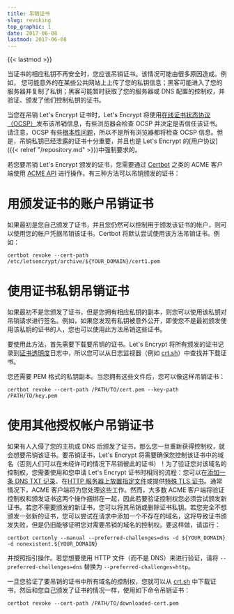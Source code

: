 ```yaml
---
title: 吊销证书
slug: revoking
top_graphic: 1
date: 2017-06-08
lastmod: 2017-06-08
---
```


{{< lastmod >}}

当证书的相应私钥不再安全时，您应该吊销证书。该情况可能由很多原因造成。例如， 您可能意外的在某些公共网站上上传了您的私钥信息；黑客可能进入了您的服务器并复制了私钥；黑客可能暂时获取了您的服务器或 DNS 配置的控制权，并验证、颁发了他们控制私钥的证书。

当您在吊销 Let's Encrypt 证书时，Let's Encrypt 将使用[在线证书状态协议（OCSP）](https://en.wikipedia.org/wiki/Online_Certificate_Status_Protocol)发布该吊销信息，有些浏览器会检查 OCSP 并决定是否信任该证书。请注意，OCSP 有些[根本性问题](https://www.imperialviolet.org/2011/03/18/revocation.html)，所以不是所有浏览器都将检查 OCSP 信息。但是，吊销私钥已经泄露的证书十分重要，并且也是 Let's Encrypt 的[用户协议]({{< relref "/repository.md" >}})中强制要求的。

若您要吊销 Let's Encrypt 颁发的证书，您需要通过 [Certbot](https://certbot.eff.org/) 之类的 ACME 客户端使用 [ACME API](https://github.com/letsencrypt/boulder/blob/master/docs/acme-divergences.md) 进行操作。有三种方法可以吊销颁发的证书：

# 用颁发证书的账户吊销证书

如果最初是您自己颁发了证书，并且您仍然可以控制用于颁发该证书的帐户，则可以使用您的帐户凭据吊销该证书。Certbot 将默认尝试使用该方法吊销证书。例如：

```
certbot revoke --cert-path /etc/letsencrypt/archive/${YOUR_DOMAIN}/cert1.pem
```

# 使用证书私钥吊销证书

如果最初不是您颁发了证书，但是您拥有相应私钥的副本，则您可以使用该私钥对吊销请求进行签名。例如，如果您发现有私钥被意外公开，即使您不是最初颁发使用该私钥的证书的人，您也可以使用此方法吊销这些证书。

要使用此方法，首先需要下载要吊销的证书。Let's Encrypt 将所有颁发的证书记录到[证书透明度](https://www.certificate-transparency.org/)日志中，所以您可以从日志监视器（例如 [crt.sh](https://crt.sh/)）中查找并下载证书。

您还需要 PEM 格式的私钥副本。当您拥有这些文件后，您可以像这样吊销证书：

```
certbot revoke --cert-path /PATH/TO/cert.pem --key-path /PATH/TO/key.pem
```

# 使用其他授权帐户吊销证书

如果有人入侵了您的主机或 DNS 后颁发了证书，那么您一旦重新获得控制权，就会想要吊销该证书。要吊销证书，Let's Encrypt 将需要确保您控制该证书中的域名（否则人们可以在未经许可的情况下吊销彼此的证书）！为了验证您对该域名的控制权，您需要使用和您申请 Let's Encrypt 证书时相同的流程：您可以在[添加一条 DNS TXT 记录](https://ietf-wg-acme.github.io/acme/#rfc.section.8.5)、在[HTTP 服务器上放置指定文件](https://ietf-wg-acme.github.io/acme/#rfc.section.8.3)或提供[特殊 TLS 证书](https://ietf-wg-acme.github.io/acme/#rfc.section.8.4)。通常情况下，ACME 客户端将为您处理这些工作。然而，大多数 ACME 客户端将验证控制权和颁发证书这两个操作捆绑在一起，因此若要验证控制权您必须尝试颁发新证书。若您不需要颁发的新证书，您可以将其吊销或删除证书私钥。若您完全不想颁发一张新的证书，您可以尝试在请求中添加一个不存在的域名，这将导致证书颁发失败，但是仍旧能够证明您对需要吊销的域名的控制权。要这样做，请运行：

```
certbot certonly --manual --preferred-challenges=dns -d ${YOUR_DOMAIN} -d nonexistent.${YOUR_DOMAIN}
```

并按照指引操作。若您想要使用 HTTP 文件（而不是 DNS）来进行验证，请将 `--preferred-challenges=dns` 替换为 `--preferred-challenges=http`。

一旦您验证了要吊销的证书中所有域名的控制权，您就可以从 [crt.sh](https://crt.sh/) 中下载证书，然后和您自己颁发了证书的情况一样，使用如下命令吊销证书：

```
certbot revoke --cert-path /PATH/TO/downloaded-cert.pem
```
